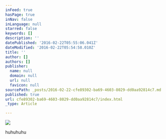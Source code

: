 ```yaml
---
inFeed: true
hasPage: true
inNav: false
inLanguage: null
starred: false
keywords: []
description: ''
datePublished: '2016-02-22T05:55:06.041Z'
dateModified: '2016-02-22T05:54:58.010Z'
title: ''
author: []
authors: []
publisher:
  name: null
  domain: null
  url: null
  favicon: null
sourcePath: _posts/2016-02-22-cfe89302-ba69-4603-8029-dd0aa92814c7.md
published: true
url: cfe89302-ba69-4603-8029-dd0aa92814c7/index.html
_type: Article

---
```

![](https://the-grid-user-content.s3-us-west-2.amazonaws.com/96838b38-f740-4e8f-8071-884a456aa7b8.jpg)

huhuhuhu